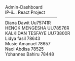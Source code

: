 Admin-Dashboard                                                                                                                          
IP-ii… React Project                                                                                         
————————————                                                                                                                      
Diana Dawit Uu75741R                                                                                                            
HENOK MENGESHA UU78576R                                                                                                                   
KALKIDAN TESFAYE UU73800R                                                                                                                               
Lidya fasil 78643                                                                                                                                   
Musie  Amanuel 78657                                                                                                                            
Naol Abdisa 78525                                                                                                                                             
Yohannes Bahiru 78448                                                                                                     

